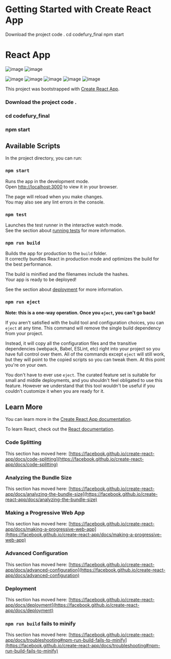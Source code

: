 # Getting Started with Create React App
Download the project code .
cd codefury_final
npm start
# React App
![image](https://github.com/yuktha-c-reddy/codefury_final/assets/70469290/8c3f1a3d-1bd1-4391-968b-c95ac86ed0e0)
![image](https://github.com/yuktha-c-reddy/codefury_final/assets/70469290/82fa6195-d9ec-4b35-b92c-66f4a60515dd)

![image](https://github.com/yuktha-c-reddy/codefury_final/assets/70469290/ea18e83f-f53d-424c-b1e9-68461e2a4104)
![image](https://github.com/yuktha-c-reddy/codefury_final/assets/70469290/1670a276-8751-422f-bc72-0a126e2a2fce)
![image](https://github.com/yuktha-c-reddy/codefury_final/assets/70469290/564a425d-f525-4296-a133-c70446c3d652)
![image](https://github.com/yuktha-c-reddy/codefury_final/assets/70469290/5b5cec3b-d6ab-4c14-88c3-95b6f8702a2b)
![image](https://github.com/yuktha-c-reddy/codefury_final/assets/70469290/95a6d85f-2485-4048-b502-c406d836d8cf)






This project was bootstrapped with [Create React App](https://github.com/facebook/create-react-app).
 ### Download the project code .
### cd codefury_final
### npm start

## Available Scripts

In the project directory, you can run:

### `npm start`

Runs the app in the development mode.\
Open [http://localhost:3000](http://localhost:3000) to view it in your browser.

The page will reload when you make changes.\
You may also see any lint errors in the console.

### `npm test`

Launches the test runner in the interactive watch mode.\
See the section about [running tests](https://facebook.github.io/create-react-app/docs/running-tests) for more information.

### `npm run build`

Builds the app for production to the `build` folder.\
It correctly bundles React in production mode and optimizes the build for the best performance.

The build is minified and the filenames include the hashes.\
Your app is ready to be deployed!

See the section about [deployment](https://facebook.github.io/create-react-app/docs/deployment) for more information.

### `npm run eject`

**Note: this is a one-way operation. Once you `eject`, you can't go back!**

If you aren't satisfied with the build tool and configuration choices, you can `eject` at any time. This command will remove the single build dependency from your project.

Instead, it will copy all the configuration files and the transitive dependencies (webpack, Babel, ESLint, etc) right into your project so you have full control over them. All of the commands except `eject` will still work, but they will point to the copied scripts so you can tweak them. At this point you're on your own.

You don't have to ever use `eject`. The curated feature set is suitable for small and middle deployments, and you shouldn't feel obligated to use this feature. However we understand that this tool wouldn't be useful if you couldn't customize it when you are ready for it.

## Learn More

You can learn more in the [Create React App documentation](https://facebook.github.io/create-react-app/docs/getting-started).

To learn React, check out the [React documentation](https://reactjs.org/).

### Code Splitting

This section has moved here: [https://facebook.github.io/create-react-app/docs/code-splitting](https://facebook.github.io/create-react-app/docs/code-splitting)

### Analyzing the Bundle Size

This section has moved here: [https://facebook.github.io/create-react-app/docs/analyzing-the-bundle-size](https://facebook.github.io/create-react-app/docs/analyzing-the-bundle-size)

### Making a Progressive Web App

This section has moved here: [https://facebook.github.io/create-react-app/docs/making-a-progressive-web-app](https://facebook.github.io/create-react-app/docs/making-a-progressive-web-app)

### Advanced Configuration

This section has moved here: [https://facebook.github.io/create-react-app/docs/advanced-configuration](https://facebook.github.io/create-react-app/docs/advanced-configuration)

### Deployment

This section has moved here: [https://facebook.github.io/create-react-app/docs/deployment](https://facebook.github.io/create-react-app/docs/deployment)

### `npm run build` fails to minify

This section has moved here: [https://facebook.github.io/create-react-app/docs/troubleshooting#npm-run-build-fails-to-minify](https://facebook.github.io/create-react-app/docs/troubleshooting#npm-run-build-fails-to-minify)
